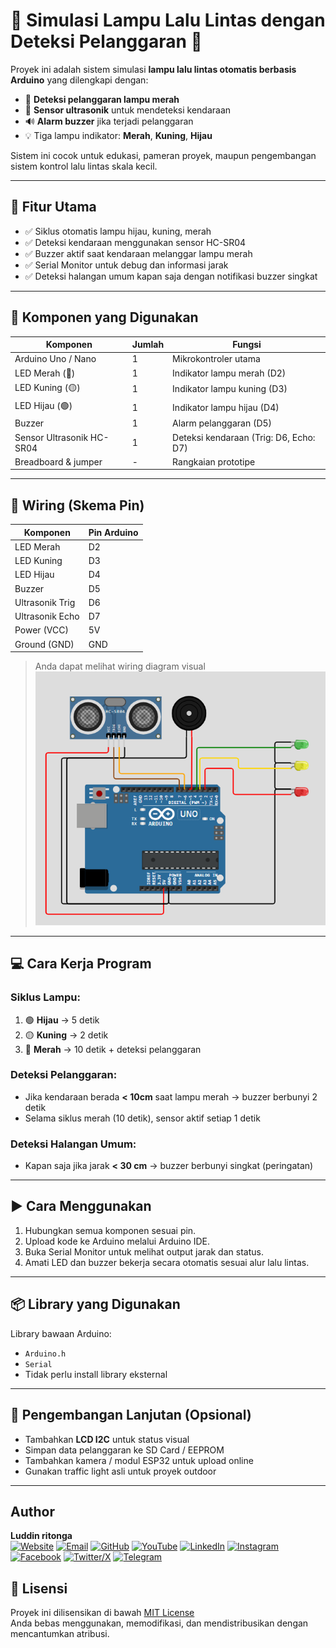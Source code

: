 # 🚦 Simulasi Lampu Lalu Lintas dengan Deteksi Pelanggaran 🚨

Proyek ini adalah sistem simulasi **lampu lalu lintas otomatis berbasis Arduino** yang dilengkapi dengan:

- 🚗 **Deteksi pelanggaran lampu merah**
- 📏 **Sensor ultrasonik** untuk mendeteksi kendaraan
- 🔊 **Alarm buzzer** jika terjadi pelanggaran
- 💡 Tiga lampu indikator: **Merah**, **Kuning**, **Hijau**

Sistem ini cocok untuk edukasi, pameran proyek, maupun pengembangan sistem kontrol lalu lintas skala kecil.

---

## 🎯 Fitur Utama

- ✅ Siklus otomatis lampu hijau, kuning, merah
- ✅ Deteksi kendaraan menggunakan sensor HC-SR04
- ✅ Buzzer aktif saat kendaraan melanggar lampu merah
- ✅ Serial Monitor untuk debug dan informasi jarak
- ✅ Deteksi halangan umum kapan saja dengan notifikasi buzzer singkat

---

## 🧰 Komponen yang Digunakan

| Komponen               | Jumlah | Fungsi                                   |
|------------------------|--------|------------------------------------------|
| Arduino Uno / Nano     | 1      | Mikrokontroler utama                     |
| LED Merah (🔴)          | 1      | Indikator lampu merah (D2)               |
| LED Kuning (🟡)         | 1      | Indikator lampu kuning (D3)              |
| LED Hijau (🟢)          | 1      | Indikator lampu hijau (D4)               |
| Buzzer                 | 1      | Alarm pelanggaran (D5)                   |
| Sensor Ultrasonik HC-SR04 | 1   | Deteksi kendaraan (Trig: D6, Echo: D7)   |
| Breadboard & jumper    | -      | Rangkaian prototipe                      |

---

## 🔌 Wiring (Skema Pin)

| Komponen       | Pin Arduino |
|----------------|-------------|
| LED Merah      | D2          |
| LED Kuning     | D3          |
| LED Hijau      | D4          |
| Buzzer         | D5          |
| Ultrasonik Trig| D6          |
| Ultrasonik Echo| D7          |
| Power (VCC)    | 5V          |
| Ground (GND)   | GND         |

> Anda dapat melihat wiring diagram visual<br>
![skema lalu lintas buzzer](https://github.com/Luddinritonga/lalu-lintas-buzzer/blob/main/skema%20lalu%20lintas%20buzzer.png)

---

## 💻 Cara Kerja Program

### Siklus Lampu:
1. 🟢 **Hijau** → 5 detik
2. 🟡 **Kuning** → 2 detik
3. 🔴 **Merah** → 10 detik + deteksi pelanggaran

### Deteksi Pelanggaran:
- Jika kendaraan berada **< 10cm** saat lampu merah → buzzer berbunyi 2 detik
- Selama siklus merah (10 detik), sensor aktif setiap 1 detik

### Deteksi Halangan Umum:
- Kapan saja jika jarak **< 30 cm** → buzzer berbunyi singkat (peringatan)

---

## ▶️ Cara Menggunakan

1. Hubungkan semua komponen sesuai pin.
2. Upload kode ke Arduino melalui Arduino IDE.
3. Buka Serial Monitor untuk melihat output jarak dan status.
4. Amati LED dan buzzer bekerja secara otomatis sesuai alur lalu lintas.

---
## 📦 Library yang Digunakan

Library bawaan Arduino:
- `Arduino.h`
- `Serial`
- Tidak perlu install library eksternal

---
## 🧠 Pengembangan Lanjutan (Opsional)

- Tambahkan **LCD I2C** untuk status visual
- Simpan data pelanggaran ke SD Card / EEPROM
- Tambahkan kamera / modul ESP32 untuk upload online
- Gunakan traffic light asli untuk proyek outdoor

---
## Author<br>
**Luddin ritonga**  <br>
[![Website](https://img.shields.io/badge/Website-000000?style=for-the-badge&logo=about-dot-me&logoColor=white)](https://yourwebsite.com)
[![Email](https://img.shields.io/badge/Email-D14836?style=for-the-badge&logo=gmail&logoColor=white)](mailto:luddinritonga03email.com)
[![GitHub](https://img.shields.io/badge/GitHub-181717?style=for-the-badge&logo=github&logoColor=white)](https://github.com/luddinritonga)
[![YouTube](https://img.shields.io/badge/YouTube-FF0000?style=for-the-badge&logo=youtube&logoColor=white)](https://youtube.com/@nama_channel_anda)
[![LinkedIn](https://img.shields.io/badge/LinkedIn-0077B5?style=for-the-badge&logo=linkedin&logoColor=white)](https://linkedin.com/in/username)
[![Instagram](https://img.shields.io/badge/Instagram-E4405F?style=for-the-badge&logo=instagram&logoColor=white)](https://instagram.com/username)
[![Facebook](https://img.shields.io/badge/Facebook-1877F2?style=for-the-badge&logo=facebook&logoColor=white)](https://facebook.com/username)
[![Twitter/X](https://img.shields.io/badge/Twitter-000000?style=for-the-badge&logo=x&logoColor=white)](https://twitter.com/username)
[![Telegram](https://img.shields.io/badge/Telegram-0088cc?style=for-the-badge&logo=telegram&logoColor=white)](https://t.me/yourusername)


## 📄 Lisensi

Proyek ini dilisensikan di bawah [MIT License](LICENSE)  
Anda bebas menggunakan, memodifikasi, dan mendistribusikan dengan mencantumkan atribusi.

